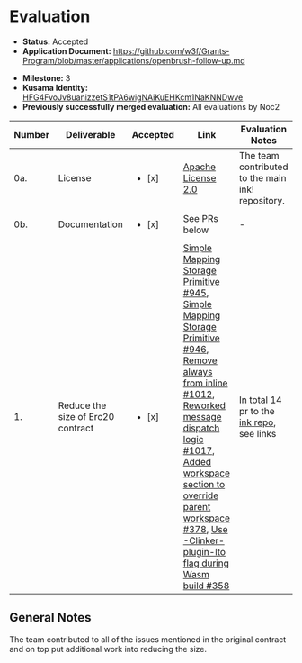 # Evaluation

- **Status:** Accepted
- **Application Document:** https://github.com/w3f/Grants-Program/blob/master/applications/openbrush-follow-up.md

* **Milestone:** 3
* **Kusama Identity:** [HFG4FvoJv8uanizzetS1tPA6wigNAiKuEHKcm1NaKNNDwve](https://polkascan.io/pre/kusama/account/HFG4FvoJv8uanizzetS1tPA6wigNAiKuEHKcm1NaKNNDwve)
* **Previously successfully merged evaluation:** All evaluations by Noc2

| Number | Deliverable                       | Accepted               | Link                                                                                                                                                                                                                                                                                                                                                                                                                                                                                                                                                                                                            | Evaluation Notes                                                                             |
| ------ | --------------------------------- | ---------------------- | --------------------------------------------------------------------------------------------------------------------------------------------------------------------------------------------------------------------------------------------------------------------------------------------------------------------------------------------------------------------------------------------------------------------------------------------------------------------------------------------------------------------------------------------------------------------------------------------------------------- | -------------------------------------------------------------------------------------------- |
| 0a.    | License                           | <ul><li>[x] </li></ul> | [Apache License 2.0](https://github.com/paritytech/ink/blob/master/LICENSE)                                                                                                                                                                                                                                                                                                                                                                                                                                                                                                                                     | The team contributed to the main ink! repository.                                            |
| 0b.    | Documentation                     | <ul><li>[x] </li></ul> | See PRs below                                                                                                                                                                                                                                                                                                                                                                                                                                                                                                                                                                                                   | -                                                                                            |
| 1.     | Reduce the size of Erc20 contract | <ul><li>[x] </li></ul> | [Simple Mapping Storage Primitive #945](https://github.com/paritytech/ink/issues/945#issuecomment-930427082), [Simple Mapping Storage Primitive #946](https://github.com/paritytech/ink/pull/946), [Remove always from inline #1012](https://github.com/paritytech/ink/pull/1012/files), [Reworked message dispatch logic #1017](https://github.com/paritytech/ink/pull/1017), [Added workspace section to override parent workspace #378](https://github.com/paritytech/cargo-contract/pull/378), [Use -Clinker-plugin-lto flag during Wasm build #358](https://github.com/paritytech/cargo-contract/pull/358) | In total 14 pr to the [ink repo](https://github.com/paritytech/ink/pulls/xgreenx), see links |

## General Notes

The team contributed to all of the issues mentioned in the original contract and on top put additional work into reducing the size.
